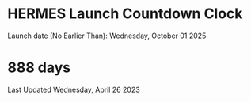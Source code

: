 # HERMES Launch Countdown Clock

Launch date (No Earlier Than): Wednesday, October 01 2025
# 888 days

Last Updated Wednesday, April 26 2023